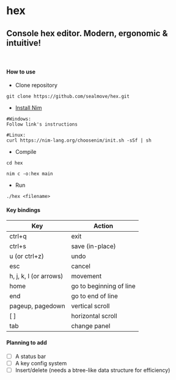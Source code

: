 # hex
## Console hex editor. Modern, ergonomic &amp; intuitive!

&nbsp;

#### How to use
* Clone repository
```
git clone https://github.com/sealmove/hex.git
```
* [Install Nim](https://nim-lang.org/install.html)
```
#Windows:
Follow link's instructions

#Linux:
curl https://nim-lang.org/choosenim/init.sh -sSf | sh
```
* Compile
```
cd hex

nim c -o:hex main
```
* Run 
```
./hex <filename>
```

#### Key bindings

| Key | Action |
|----------------- | -------------------------
| ctrl+q | exit |
| ctrl+s | save (in-place) |
| u (or ctrl+z) | undo |
| esc | cancel |
| h, j, k, l (or arrows) | movement |
| home | go to beginning of line |
| end | go to end of line |
| pageup, pagedown  | vertical scroll |
| [ ] | horizontal scroll |
| tab | change panel |

#### Planning to add
- [ ] A status bar
- [ ] A key config system
- [ ] Insert/delete (needs a btree-like data structure for efficiency)
